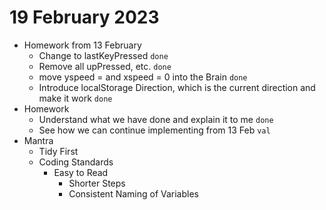 # 19 February 2023

* Homework from 13 February
  * Change to lastKeyPressed `done`
  * Remove all upPressed, etc. `done`
  * move yspeed = and xspeed = 0 into the Brain `done`
  * Introduce localStorage Direction, which is the current direction and make it work `done`
* Homework
  * Understand what we have done and explain it to me `done`
  * See how we can continue implementing from 13 Feb `val`
* Mantra
  * Tidy First
  * Coding Standards
    * Easy to Read
      * Shorter Steps
      * Consistent Naming of Variables